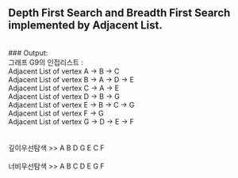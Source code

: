 ## Depth First Search and Breadth First Search implemented by Adjacent List.
<br>
### Output:
<br>
 그래프 G9의 인접리스트 : <br>
Adjacent List of vertex A -> B -> C<br>
Adjacent List of vertex B -> A -> D -> E<br>
Adjacent List of vertex C -> A -> E<br>
Adjacent List of vertex D -> B -> G<br>
Adjacent List of vertex E -> B -> C -> G<br>
Adjacent List of vertex F -> G<br>
Adjacent List of vertex G -> D -> E -> F<br>
<br>
<br>
 깊이우선탐색 >>  A B D G E C F<br>
<br>
 너비우선탐색 >>  A B C D E G F<br>
